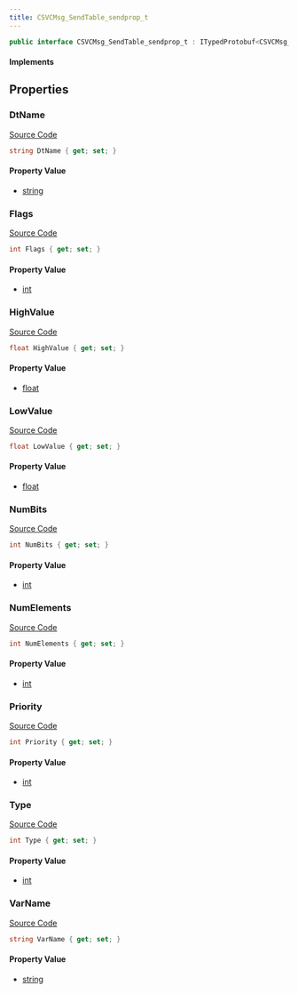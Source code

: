 ```yaml
---
title: CSVCMsg_SendTable_sendprop_t
---
```


```csharp
public interface CSVCMsg_SendTable_sendprop_t : ITypedProtobuf<CSVCMsg_SendTable_sendprop_t>, INativeHandle
```

#### Implements

## Properties

### DtName

[Source Code](https://github.com/swiftly-solution/swiftlys2/blob/main/managed/src/SwiftlyS2.Generated/Protobufs/Interfaces/CSVCMsg_SendTable_sendprop_t.cs#L25)

```csharp
string DtName { get; set; }
```

#### Property Value

- [string](https://learn.microsoft.com/dotnet/api/system.string)

### Flags

[Source Code](https://github.com/swiftly-solution/swiftlys2/blob/main/managed/src/SwiftlyS2.Generated/Protobufs/Interfaces/CSVCMsg_SendTable_sendprop_t.cs#L19)

```csharp
int Flags { get; set; }
```

#### Property Value

- [int](https://learn.microsoft.com/dotnet/api/system.int32)

### HighValue

[Source Code](https://github.com/swiftly-solution/swiftlys2/blob/main/managed/src/SwiftlyS2.Generated/Protobufs/Interfaces/CSVCMsg_SendTable_sendprop_t.cs#L34)

```csharp
float HighValue { get; set; }
```

#### Property Value

- [float](https://learn.microsoft.com/dotnet/api/system.single)

### LowValue

[Source Code](https://github.com/swiftly-solution/swiftlys2/blob/main/managed/src/SwiftlyS2.Generated/Protobufs/Interfaces/CSVCMsg_SendTable_sendprop_t.cs#L31)

```csharp
float LowValue { get; set; }
```

#### Property Value

- [float](https://learn.microsoft.com/dotnet/api/system.single)

### NumBits

[Source Code](https://github.com/swiftly-solution/swiftlys2/blob/main/managed/src/SwiftlyS2.Generated/Protobufs/Interfaces/CSVCMsg_SendTable_sendprop_t.cs#L37)

```csharp
int NumBits { get; set; }
```

#### Property Value

- [int](https://learn.microsoft.com/dotnet/api/system.int32)

### NumElements

[Source Code](https://github.com/swiftly-solution/swiftlys2/blob/main/managed/src/SwiftlyS2.Generated/Protobufs/Interfaces/CSVCMsg_SendTable_sendprop_t.cs#L28)

```csharp
int NumElements { get; set; }
```

#### Property Value

- [int](https://learn.microsoft.com/dotnet/api/system.int32)

### Priority

[Source Code](https://github.com/swiftly-solution/swiftlys2/blob/main/managed/src/SwiftlyS2.Generated/Protobufs/Interfaces/CSVCMsg_SendTable_sendprop_t.cs#L22)

```csharp
int Priority { get; set; }
```

#### Property Value

- [int](https://learn.microsoft.com/dotnet/api/system.int32)

### Type

[Source Code](https://github.com/swiftly-solution/swiftlys2/blob/main/managed/src/SwiftlyS2.Generated/Protobufs/Interfaces/CSVCMsg_SendTable_sendprop_t.cs#L13)

```csharp
int Type { get; set; }
```

#### Property Value

- [int](https://learn.microsoft.com/dotnet/api/system.int32)

### VarName

[Source Code](https://github.com/swiftly-solution/swiftlys2/blob/main/managed/src/SwiftlyS2.Generated/Protobufs/Interfaces/CSVCMsg_SendTable_sendprop_t.cs#L16)

```csharp
string VarName { get; set; }
```

#### Property Value

- [string](https://learn.microsoft.com/dotnet/api/system.string)

